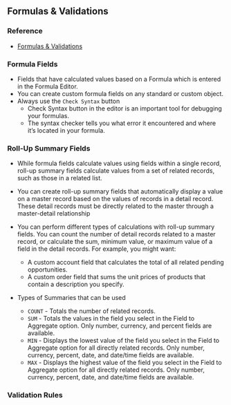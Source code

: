 ## Formulas & Validations

### Reference
- [Formulas & Validations](https://trailhead.salesforce.com/trails/force_com_dev_beginner/modules/point_click_business_logic)


### Formula Fields
- Fields that have calculated values based on a Formula which is entered in the Formula Editor.
- You can create custom formula fields on any standard or custom object.
- Always use the `Check Syntax` button
  - Check Syntax button in the editor is an important tool for debugging your formulas.
  - The syntax checker tells you what error it encountered and where it’s located in your formula. 


### Roll-Up Summary Fields
- While formula fields calculate values using fields within a single record, roll-up summary fields calculate values from a set of related records, such as those in a related list.
- You can create roll-up summary fields that automatically display a value on a master record based on the values of records in a detail record. These detail records must be directly related to the master through a master-detail relationship

- You can perform different types of calculations with roll-up summary fields. You can count the number of detail records related to a master record, or calculate the sum, minimum value, or maximum value of a field in the detail records. For example, you might want:
  - A custom account field that calculates the total of all related pending opportunities.
  - A custom order field that sums the unit prices of products that contain a description you specify.

- Types of Summaries that can be used
  - `COUNT` -	Totals the number of related records.
  - `SUM` -	Totals the values in the field you select in the Field to Aggregate option. Only number, currency, and percent fields are available.
  - `MIN` -	Displays the lowest value of the field you select in the Field to Aggregate option for all directly related records. Only number, currency, percent, date, and date/time fields are available.
  - `MAX` -	Displays the highest value of the field you select in the Field to Aggregate option for all directly related records. Only number, currency, percent, date, and date/time fields are available.


### Validation Rules
